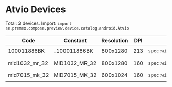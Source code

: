 # Atvio Devices

Total: **3** devices. Import: `import se.premex.compose.preview.device.catalog.android.Atvio`

| Code | Constant | Resolution | DPI | Compose Spec | Preview Usage |
|------|----------|------------|-----|-------------|---------------|
| 100011886BK | _100011886BK | 800x1280 | 213 | `spec:width=800px,height=1280px,dpi=213` | `@Preview(device = Atvio._100011886BK)` |
| mid1032_mr_32 | MID1032_MR_32 | 800x1280 | 160 | `spec:width=800px,height=1280px,dpi=160` | `@Preview(device = Atvio.MID1032_MR_32)` |
| mid7015_mk_32 | MID7015_MK_32 | 600x1024 | 160 | `spec:width=600px,height=1024px,dpi=160` | `@Preview(device = Atvio.MID7015_MK_32)` |

<!-- Generated automatically. Do not edit manually. -->
